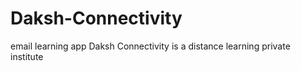 # Daksh-Connectivity
email learning app
Daksh Connectivity is a distance learning private institute
